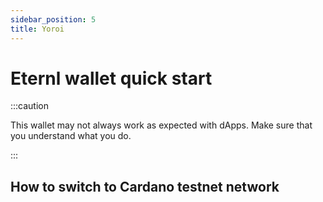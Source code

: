 ```yaml
---
sidebar_position: 5
title: Yoroi
---
```


# Eternl wallet quick start

:::caution

This wallet may not always work as expected with dApps. Make sure that you understand what you do.

:::

## How to switch to Cardano testnet network